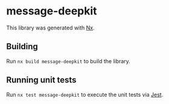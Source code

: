# message-deepkit

This library was generated with [Nx](https://nx.dev).

## Building

Run `nx build message-deepkit` to build the library.

## Running unit tests

Run `nx test message-deepkit` to execute the unit tests via [Jest](https://jestjs.io).
